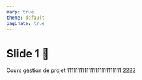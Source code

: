 ```yaml
---
marp: true
theme: default
paginate: true
---
```


# Slide 1 🎉

Cours gestion de projet 1111111111111111111111111
2222

